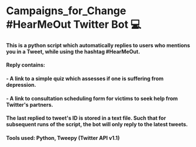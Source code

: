 # Campaigns_for_Change #HearMeOut Twitter Bot 💻

#### This is a python script which automatically replies to users who mentions you in a Tweet, while using the hashtag #HearMeOut.
#### Reply contains:
#### - A link to a simple quiz which assesses if one is suffering from depression.
#### - A link to consultation scheduling form for victims to seek help from Twitter's partners.
#### The last replied to tweet's ID is stored in a text file. Such that for subsequent runs of the script, the bot will only reply to the latest tweets.
#### Tools used: Python, Tweepy (Twitter API v1.1)
